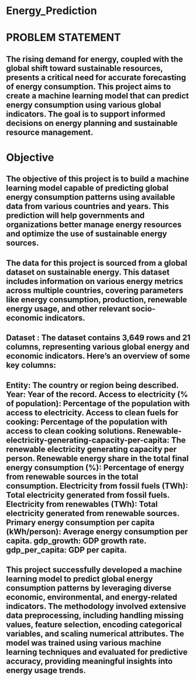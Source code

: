# Energy_Prediction
# PROBLEM STATEMENT
## The rising demand for energy, coupled with the global shift toward sustainable resources, presents a critical need for accurate forecasting of energy consumption. This project aims to create a machine learning model that can predict energy consumption using various global indicators. The goal is to support informed decisions on energy planning and sustainable resource management.

# Objective
## The objective of this project is to build a machine learning model capable of predicting global energy consumption patterns using available data from various countries and years. This prediction will help governments and organizations better manage energy resources and optimize the use of sustainable energy sources.

## The data for this project is sourced from a global dataset on sustainable energy. This dataset includes information on various energy metrics across multiple countries, covering parameters like energy consumption, production, renewable energy usage, and other relevant socio-economic indicators.

## Dataset : The dataset contains 3,649 rows and 21 columns, representing various global energy and economic indicators. Here’s an overview of some key columns:

## Entity: The country or region being described. Year: Year of the record. Access to electricity (% of population): Percentage of the population with access to electricity. Access to clean fuels for cooking: Percentage of the population with access to clean cooking solutions. Renewable-electricity-generating-capacity-per-capita: The renewable electricity generating capacity per person. Renewable energy share in the total final energy consumption (%): Percentage of energy from renewable sources in the total consumption. Electricity from fossil fuels (TWh): Total electricity generated from fossil fuels. Electricity from renewables (TWh): Total electricity generated from renewable sources. Primary energy consumption per capita (kWh/person): Average energy consumption per capita. gdp_growth: GDP growth rate. gdp_per_capita: GDP per capita.

## This project successfully developed a machine learning model to predict global energy consumption patterns by leveraging diverse economic, environmental, and energy-related indicators. The methodology involved extensive data preprocessing, including handling missing values, feature selection, encoding categorical variables, and scaling numerical attributes. The model was trained using various machine learning techniques and evaluated for predictive accuracy, providing meaningful insights into energy usage trends.

